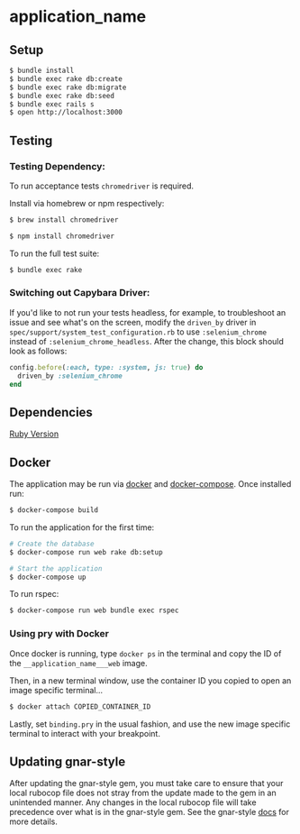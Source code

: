 # __application_name__

## Setup

 ```sh
$ bundle install
$ bundle exec rake db:create
$ bundle exec rake db:migrate
$ bundle exec rake db:seed
$ bundle exec rails s
$ open http://localhost:3000
```

## Testing

### Testing Dependency:

To run acceptance tests `chromedriver` is required.

Install via homebrew or npm respectively:
```sh
$ brew install chromedriver

$ npm install chromedriver
```

To run the full test suite:

```sh
$ bundle exec rake
```

### Switching out Capybara Driver:

If you'd like to not run your tests headless, for example, to troubleshoot an issue and see what's on the screen, modify the `driven_by` driver in `spec/support/system_test_configuration.rb` to use `:selenium_chrome` instead of `:selenium_chrome_headless`. After the change, this block should look as follows:

```ruby
config.before(:each, type: :system, js: true) do
  driven_by :selenium_chrome
end
```

## Dependencies

[Ruby Version](.ruby-version)

## Docker

The application may be run via [docker](https://docs.docker.com/) and [docker-compose](https://docs.docker.com/compose/). Once installed run:

```sh
$ docker-compose build
```

To run the application for the first time:

```sh
# Create the database
$ docker-compose run web rake db:setup

# Start the application
$ docker-compose up
```

To run rspec:
```sh
$ docker-compose run web bundle exec rspec
```

### Using pry with Docker

Once docker is running, type `docker ps` in the terminal and copy the ID of the `__application_name___web` image.

Then, in a new terminal window, use the container ID you copied to open an image specific terminal...

```sh
$ docker attach COPIED_CONTAINER_ID
```

Lastly, set `binding.pry` in the usual fashion, and use the new image specific terminal to interact with your breakpoint.

## Updating gnar-style

After updating the gnar-style gem, you must take care to ensure that your local rubocop file does not stray from the update made to the gem in an unintended manner. Any changes in the local rubocop file will take precedence over what is in the gnar-style gem. See the gnar-style [docs](https://github.com/TheGnarCo/gnar-style#overriding-styles) for more details.
